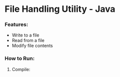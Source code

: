 # File Handling Utility - Java

### Features:
- Write to a file
- Read from a file
- Modify file contents

### How to Run:
1. Compile:
